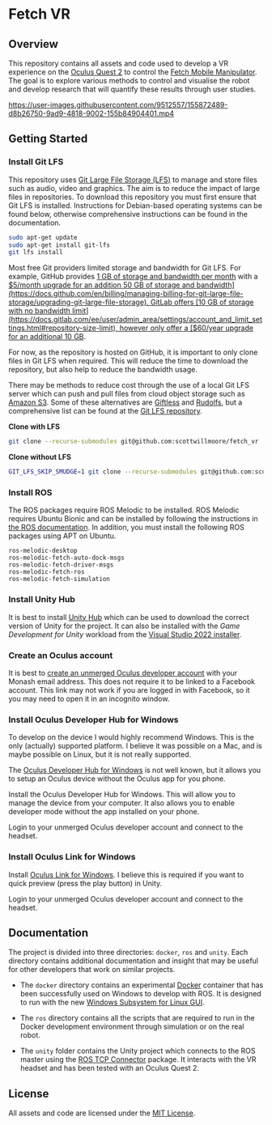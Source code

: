 # Fetch VR

## Overview

This repository contains all assets and code used to develop a VR experience on the [Oculus Quest 2](https://www.oculus.com/quest-2/) to control the [Fetch Mobile Manipulator](https://fetchrobotics.com/fetch-mobile-manipulator/). The goal is to explore various methods to control and visualise the robot and develop research that will quantify these results through user studies.

https://user-images.githubusercontent.com/9512557/155872489-d8b26750-9ad9-4818-9002-155b84904401.mp4

## Getting Started

### Install Git LFS

This repository uses [Git Large File Storage (LFS)](https://git-lfs.github.com/) to manage and store files such as audio, video and graphics. The aim is to reduce the impact of large files in repositories. To download this repository you must first ensure that Git LFS is installed. Instructions for Debian-based operating systems can be found below, otherwise comprehensive instructions can be found in the documentation.

```bash
sudo apt-get update
sudo apt-get install git-lfs
git lfs install
```

Most free Git providers limited storage and bandwidth for Git LFS. For example, GitHub provides [1 GB of storage and bandwidth per month](https://docs.github.com/en/repositories/working-with-files/managing-large-files/about-storage-and-bandwidth-usage) with a [$5/month upgrade for an addition 50 GB of storage and bandwidth](https://docs.github.com/en/billing/managing-billing-for-git-large-file-storage/upgrading-git-large-file-storage). GitLab offers [10 GB of storage with no bandwidth limit](https://docs.gitlab.com/ee/user/admin_area/settings/account_and_limit_settings.html#repository-size-limit), however only offer a [$60/year upgrade for an additional 10 GB](https://about.gitlab.com/pricing/licensing-faq/#can-i-buy-more-storage).

For now, as the repository is hosted on GitHub, it is important to only clone files in Git LFS when required. This will reduce the time to download the repository, but also help to reduce the bandwidth usage.

There may be methods to reduce cost through the use of a local Git LFS server which can push and pull files from cloud object storage such as [Amazon S3](https://aws.amazon.com/s3/). Some of these alternatives are [Giftless](https://github.com/datopian/giftless) and [Rudolfs](https://github.com/jasonwhite/rudolfs/), but a comprehensive list can be found at the [Git LFS repository](https://github.com/git-lfs/git-lfs/wiki/Implementations).

**Clone with LFS**

```bash
git clone --recurse-submodules git@github.com:scottwillmoore/fetch_vr
```

**Clone without LFS**

```bash
GIT_LFS_SKIP_SMUDGE=1 git clone --recurse-submodules git@github.com:scottwillmoore/fetch_vr
```

### Install ROS

The ROS packages require ROS Melodic to be installed. ROS Melodic requires Ubuntu Bionic and can be installed by following the instructions in [the ROS documentation](http://wiki.ros.org/melodic/Installation/Ubuntu). In addition, you must install the following ROS packages using APT on Ubuntu.

```
ros-melodic-desktop
ros-melodic-fetch-auto-dock-msgs
ros-melodic-fetch-driver-msgs
ros-melodic-fetch-ros
ros-melodic-fetch-simulation
```

### Install Unity Hub

It is best to install [Unity Hub](https://unity3d.com/get-unity/download) which can be used to download the correct version of Unity for the project. It can also be installed with the _Game Development for Unity_ workload from the [Visual Studio 2022 installer](https://visualstudio.microsoft.com/vs/).

### Create an Oculus account

It is best to [create an unmerged Oculus developer account](https://developer.oculus.com/sign-up/) with your Monash email address. This does not require it to be linked to a Facebook account. This link may not work if you are logged in with Facebook, so it you may need to open it in an incognito window.

### Install Oculus Developer Hub for Windows

To develop on the device I would highly recommend Windows. This is the only (actually) supported platform. I believe it was possible on a Mac, and is maybe possible on Linux, but it is not really supported.

The [Oculus Developer Hub for Windows](https://developer.oculus.com/downloads/package/oculus-developer-hub-win/) is not well known, but it allows you to setup an Oculus device without the Oculus app for you phone.

Install the Oculus Developer Hub for Windows. This will allow you to manage the device from your computer. It also allows you to enable developer mode without the app installed on your phone.

Login to your unmerged Oculus developer account and connect to the headset.

### Install Oculus Link for Windows

Install [Oculus Link for Windows](https://www.oculus.com/setup/). I believe this is required if you want to quick preview (press the play button) in Unity.

Login to your unmerged Oculus developer account and connect to the headset.

## Documentation

The project is divided into three directories: `docker`, `ros` and `unity`. Each directory contains additional documentation and insight that may be useful for other developers that work on similar projects.

- The `docker` directory contains an experimental [Docker](https://www.docker.com/) container that has been successfully used on Windows to develop with ROS. It is designed to run with the new [Windows Subsystem for Linux GUI](https://github.com/microsoft/wslg).

- The `ros` directory contains all the scripts that are required to run in the Docker development environment through simulation or on the real robot.

- The `unity` folder contains the Unity project which connects to the ROS master using the [ROS TCP Connector](https://github.com/Unity-Technologies/ROS-TCP-Connector) package. It interacts with the VR headset and has been tested with an Oculus Quest 2.

## License

All assets and code are licensed under the [MIT License](./LICENSE).
